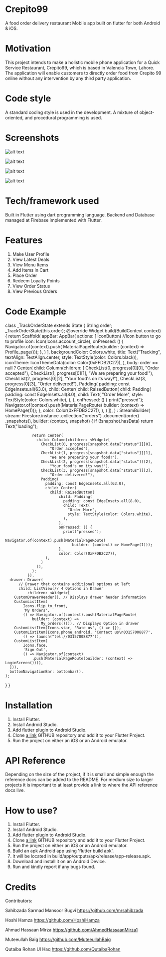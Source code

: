 # Crepito99

A food order delivery restaurant Mobile app built on flutter for both Android & iOS.

# Motivation

This project intends to make a holistic mobile phone application for a Quick Service Restaurant, Crepito99, which is based in Valencia Town, Lahore. The application will enable customers to directly order food from Crepito 99 online without any intervention by any third party application.

# Code style

A standard coding style is used in the development. A mixture of object-oriented, and procedural programming is used.

# Screenshots

![alt text](https://github.com/mrsahibzada/Images-for-ReadME/blob/master/rsz_logo_black_background.png)

![alt text](https://github.com/mrsahibzada/Images-for-ReadME/blob/master/WhatsApp%20Image%202020-05-08%20at%207.26.41%20AM.jpeg)

![alt text](https://github.com/mrsahibzada/Images-for-ReadME/blob/master/WhatsApp%20Image%202020-05-08%20at%207.26.42%20AM.jpeg)

![alt text](https://github.com/mrsahibzada/Images-for-ReadME/blob/master/WhatsApp%20Image%202020-05-08%20at%207.26.42%20AM%20(1).jpeg)


# Tech/framework used

Built in Flutter using dart programming language. Backend and Database managed at Firebase implemented with Flutter.

# Features

1. Make User Profile
2. View Latest Deals
3. View Menu Items
4. Add Items in Cart
5. Place Order
6. Redeem Loyalty Points
7. View Order Status
8. View Previous Orders 

# Code Example

class _TrackOrderState extends State<TrackOrder> {
  String order;
  _TrackOrderState(this.order);
  @override
  Widget build(BuildContext context) {
    return Scaffold(
      appBar: AppBar(
        actions: <Widget>[
          IconButton(
            //Icon button to go to profile
            icon: Icon(Icons.account_circle),
            onPressed: () {
              Navigator.of(context).push(
                  MaterialPageRoute(builder: (context) => Profile_page()));
            },
          )
        ],
        backgroundColor: Colors.white,
        title: Text("Tracking",
            textAlign: TextAlign.center, style: TextStyle(color: Colors.black)),
        iconTheme: IconThemeData(color: Color(0xFFDB2C27)),
      ),
      body: order == null
          ? Center(
              child: Column(children: <Widget>[
                CheckList(0, progress[0][0], "Order accepted"),
                CheckList(1, progress[0][1], "We are preparing your food!"),
                CheckList(2, progress[0][2], "Your food's on its way!"),
                CheckList(3, progress[0][3], "Order delivered!"),
                Padding(
                  padding: const EdgeInsets.all(63.0),
                  child: Center(
                    child: RaisedButton(
                        child: Padding(
                          padding: const EdgeInsets.all(8.0),
                          child: Text(
                            "Order More",
                            style: TextStyle(color: Colors.white),
                          ),
                        ),
                        onPressed: () {
                          print("pressed");
                          Navigator.of(context).push(MaterialPageRoute(
                              builder: (context) => HomePage(1)));
                        },
                        color: Color(0xFFDB2C27)),
                  ),
                )
              ]),
            )
          : StreamBuilder(
              stream: Firestore.instance
                  .collection("orders")
                  .document(order)
                  .snapshots(),
              builder: (context, snapshot) {
                if (!snapshot.hasData) return Text("loading");

                return Center(
                  child: Column(children: <Widget>[
                    CheckList(0, progress[snapshot.data["status"]][0],
                        "Order accepted"),
                    CheckList(1, progress[snapshot.data["status"]][1],
                        "We are preparing your food!"),
                    CheckList(2, progress[snapshot.data["status"]][2],
                        "Your food's on its way!"),
                    CheckList(3, progress[snapshot.data["status"]][3],
                        "Order delivered!"),
                    Padding(
                      padding: const EdgeInsets.all(63.0),
                      child: Center(
                        child: RaisedButton(
                            child: Padding(
                              padding: const EdgeInsets.all(8.0),
                              child: Text(
                                "Order More",
                                style: TextStyle(color: Colors.white),
                              ),
                            ),
                            onPressed: () {
                              print("pressed");
                              Navigator.of(context).push(MaterialPageRoute(
                                  builder: (context) => HomePage(1)));
                            },
                            color: Color(0xFFDB2C27)),
                      ),
                    )
                  ]),
                );
              }),
      drawer: Drawer(
          // Drawer that contains additional options at left
          child: ListView(// 4 Options in Drawer
              children: <Widget>[
        CustomDrawerHeader(), // Displays drawer header information
        CustomListItem(
            Icons.flip_to_front,
            'My Orders',
            () => Navigator.of(context).push(MaterialPageRoute(
                builder: (context) =>
                    My_orders()))), // Displays Option in drawer
        CustomListItem(Icons.star, 'Rate us', () => {}),
        CustomListItem(Icons.phone_android, 'Contact us\n03157008877',
            () => launch("tel://03157008877")),
        CustomListItem(
            Icons.face,
            'Sign Out',
            () => Navigator.of(context)
                .push(MaterialPageRoute(builder: (context) => LoginScreen()))),
      ])),
      bottomNavigationBar: bottombar(),
    );
  }
}

# Installation

1. Install Flutter.
2. Install Android Studio.
3. Add flutter plugin to Android Studio.
4. Clone [a link](https://github.com/mrsahibzada/Crepito99) GITHUB repository and add it to your Flutter Project.
5. Run the project on either an iOS or an Android emulator.

# API Reference

Depending on the size of the project, if it is small and simple enough the reference docs can be added to the README. For medium size to larger projects it is important to at least provide a link to where the API reference docs live.

# How to use?

1. Install Flutter.
2. Install Android Studio.
3. Add flutter plugin to Android Studio.
4. Clone [a link](https://github.com/mrsahibzada/Crepito99) GITHUB repository and add it to your Flutter Project.
5. Run the project on either an iOS or an Android emulator.
6. Build an apk Android app using 'flutter build apk'.
7. It will be located in build/app/outputs/apk/release/app-release.apk.
8. Download and install it on an Android Device.
9. Run and kindly report if any bugs found.

# Credits

Contributors:

Sahibzada Sarmad Mansoor Bugvi
https://github.com/mrsahibzada

Hoshi Hamza
https://github.com/HoshiHamza

Ahmad Hassaan Mirza
https://github.com/AhmedHassaanMirza1

Muteeullah Baig
https://github.com/MuteeullahBaig

Qutaiba Rohan Ul Haq
https://github.com/QutaibaRohan
